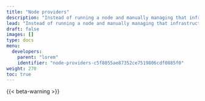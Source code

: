 ```yaml
---
title: "Node providers"
description: "Instead of running a node and manually managing that infrastructure, developers can use third-party node providers to execute their transactions. Passing the responsibility of managing a node to a third-party can free up time for developers allowing them to work on their projects, rather than deal with network infrastructure."
lead: "Instead of running a node and manually managing that infrastructure, developers can use third-party node providers to execute their transactions. Passing the responsibility of managing a node to a third-party can free up time for developers allowing them to work on their projects, rather than deal with network infrastructure."
draft: false
images: []
type: docs
menu:
  developers:
    parent: "lorem"
    identifier: "node-providers-c5f8055ae87352ce7519806cdf0885f0"
weight: 270
toc: true
---
```


{{< beta-warning >}}
